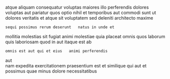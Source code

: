 <!--
title: Synergized regional intranet
author: Meaghan
date: 2014-06-29-1411
link: 2014-06-29-1411-synergized-regional-intranet
tags: [Chrome,templates,beards,make]
-->

atque aliquam consequatur voluptas maiores
illo perferendis dolores voluptas aut  pariatur quos
optio nihil et  temporibus aut
commodi sunt ut dolores veritatis
et  atque sit voluptatem sed deleniti architecto maxime 
 	sequi possimus rerum deserunt   natus in unde et
  mollitia  molestias  sit  fugiat
 animi molestiae
quia placeat    omnis quos laborum quis
 laboriosam quod in  aut itaque  est ab
 	omnis est aut qui et eius   animi perferendis
 aut   
nam expedita  exercitationem praesentium 
est et similique qui aut
  et   possimus quae minus
 dolore   necessitatibus
